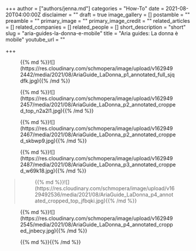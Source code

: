 +++
author = ["authors/jenna.md"]
categories = "How-To"
date = 2021-08-20T04:00:00Z
disclaimer = ""
draft = true
image_gallery = []
postamble = ""
preamble = ""
primary_image = ""
primary_image_credit = ""
related_articles = []
related_companies = []
related_people = []
short_description = "short"
slug = "aria-guides-la-donna-e-mobile"
title = "Aria guides: La donna è mobile"
youtube_url = ""

+++
<figure data-type="image">{{% md %}}![](https://res.cloudinary.com/schmopera/image/upload/v1629492442/media/2021/08/AriaGuide_LaDonna_p1_annotated_full_sjqdfk.jpg){{% /md %}}

</figure>

<figure data-type="image">{{% md %}}![](https://res.cloudinary.com/schmopera/image/upload/v1629492457/media/2021/08/AriaGuide_LaDonna_p2_annotated_cropped_top_n2a2l1.jpg){{% /md %}}

</figure>

<figure data-type="image">{{% md %}}![](https://res.cloudinary.com/schmopera/image/upload/v1629492467/media/2021/08/AriaGuide_LaDonna_p2_annotated_cropped_skbwp9.jpg){{% /md %}}

</figure>

<figure data-type="image">{{% md %}}![](https://res.cloudinary.com/schmopera/image/upload/v1629492487/media/2021/08/AriaGuide_LaDonna_p3_annotated_cropped_w69k18.jpg){{% /md %}}

</figure>

> <figure data-type="image">{{% md %}}![](https://res.cloudinary.com/schmopera/image/upload/v1629492536/media/2021/08/AriaGuide_LaDonna_p4_annotated_cropped_top_jfbqki.jpg){{% /md %}}

</figure>

<figure data-type="image">{{% md %}}![](https://res.cloudinary.com/schmopera/image/upload/v1629492545/media/2021/08/AriaGuide_LaDonna_p4_annotated_cropped_jnbecy.jpg){{% /md %}}

</figure>

<figure data-type="image">{{% md %}}{{% /md %}}

</figure>